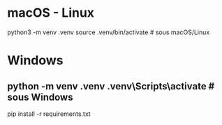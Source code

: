 # macOS - Linux
python3 -m venv .venv
source .venv/bin/activate   # sous macOS/Linux
# Windows
python -m venv .venv
.venv\Scripts\activate      # sous Windows
---
pip install -r requirements.txt

